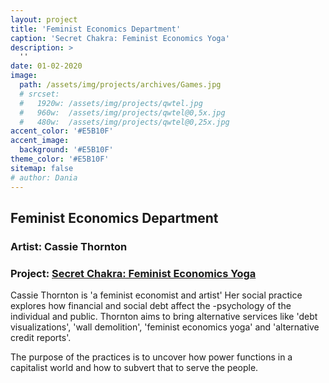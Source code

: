 ```yaml
---
layout: project
title: 'Feminist Economics Department'
caption: 'Secret Chakra: Feminist Economics Yoga'
description: >
  ''
date: 01-02-2020
image: 
  path: /assets/img/projects/archives/Games.jpg
  # srcset: 
  #   1920w: /assets/img/projects/qwtel.jpg
  #   960w:  /assets/img/projects/qwtel@0,5x.jpg
  #   480w:  /assets/img/projects/qwtel@0,25x.jpg
accent_color: '#E5B10F'
accent_image:
  background: '#E5B10F'
theme_color: '#E5B10F'
sitemap: false
# author: Dania
---
```

## Feminist Economics Department

### Artist: Cassie Thornton

### Project: [Secret Chakra: Feminist Economics Yoga](http://feministeconomicsdepartment.com/secret-chakra-feminist-economics-yoga)

Cassie Thornton is 'a feminist economist and artist' Her social practice explores how financial and social debt affect the -psychology of the individual and public. Thornton aims to bring alternative services like 'debt visualizations', 'wall demolition', 'feminist economics yoga' and 'alternative credit reports'.

The purpose of the practices is to uncover how power functions in a capitalist world and how to subvert that to serve the people.
